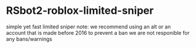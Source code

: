 # RSbot2-roblox-limited-sniper
simple yet fast limited sniper
note: we recommend using an alt or an account that is made before 2016 to prevent a ban we are not responible for any bans/warnings
